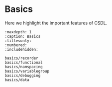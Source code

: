 # Basics

Here we highlight the important features of CSDL.

```{toctree}
:maxdepth: 1
:caption: Basics
:titlesonly:
:numbered:
:includehidden:

basics/recorder
basics/functional
basics/namspacing
basics/variablegroup
basics/debugging
basics/data
```